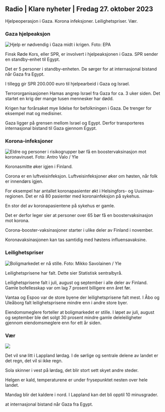 ## Radio \| Klare nyheter \| Fredag 27. oktober 2023

Hjelpeoperasjon i Gaza. Korona infeksjoner. Leilighetspriser. Vær.

### Gaza hjelpeaksjon

![Hjelp er nødvendig i Gaza midt i krigen. Foto: EPA](https://images.cdn.yle.fi/image/upload/c_crop,h_3780,w_6720,x_0,y_700/ar_1.77777777777777777,c_fill,g_faces,h_675,w_pr_1200:co//f_auto/fl_lossy/v1698396491/39-1192101653b784c2d563)

Finsk Røde Kors, eller SPR, er involvert i hjelpeaksjonen i Gaza. SPR sender en standby-enhet til Egypt.

Det er 5 personer i standby-enheten. De sørger for at internasjonal bistand når Gaza fra Egypt.

I tillegg gir SPR 200.000 euro til hjelpearbeid i Gaza og Israel.

Terrororganisasjonen Hamas angrep Israel fra Gaza for ca. 3 uker siden. Det startet en krig der mange tusen mennesker har dødd.

Krigen har forårsaket mye lidelse for befolkningen i Gaza. De trenger for eksempel mat og medisiner.

Gaza ligger på grensen mellom Israel og Egypt. Derfor transporteres internasjonal bistand til Gaza gjennom Egypt.

### Korona-infeksjoner

![Eldre og personer i risikogrupper bør få en boostervaksinasjon mot koronaviruset. Foto: Antro Valo / Yle](https://images.cdn.yle.fi/image/upload/c_crop,h_3510,w_6240,x_0,y_400/ar_1.7777777777777777,c_fill,g_faces,h_6275,0_pr/wprq_auto:eco/f_auto/fl_lossy/v1670569792/39-933588623dccc01a881)

Koronasmitte øker igjen i Finland.

Corona er en luftveisinfeksjon. Luftveisinfeksjoner øker om høsten, når folk er innendørs igjen.

For eksempel har antallet koronapasienter økt i Helsingfors- og Uusimaa-regionen. Det er nå 80 pasienter med koronainfeksjon på sykehus.

En stor del av koronapasientene på sykehus er gamle.

Det er derfor leger sier at personer over 65 bør få en boostervaksinasjon mot korona.

Corona-booster-vaksinasjoner starter i ulike deler av Finland i november.

Koronavaksinasjonen kan tas samtidig med høstens influensavaksine.

### Leilighetspriser

![Boligmarkedet er nå stille. Foto: Mikko Savolainen / Yle](https://images.cdn.yle.fi/image/upload/c_crop,h_3348,w_5952,x_0,y_483/ar_1.7777777777777777,c_fill,g_faces,h_670,.0dpr.q_auto:eco/f_auto/fl_lossy/v1694415905/39-117017864fea8c7baf74)

Leilighetsprisene har falt. Dette sier Statistisk sentralbyrå.

Leilighetsprisene falt i juli, august og september i alle deler av Finland. Gamle bofellesskap var om lag 7 prosent billigere enn året før.

Vantaa og Espoo var de store byene der leilighetsprisene falt mest. I Åbo og Uleåborg falt leilighetsprisene mindre enn i andre store byer.

Eiendomsmeglere forteller at boligmarkedet er stille. I løpet av juli, august og september ble det solgt 30 prosent mindre gamle deleleiligheter gjennom eiendomsmeglere enn for ett år siden.

### Vær

![](https://images.cdn.yle.fi/image/upload/c_crop,h_1080,w_1919,x_0,y_0/ar_1.77777777777777777,c_fill,g_faces,h_675,w_1200:e/qrf_auto/fl_lossy/v1698421548/39-1192510653bdb0fbe9af)

Det vil snø litt i Lappland lørdag. I de sørlige og sentrale delene av landet er det regn, det vil si ikke regn.

Sola skinner i vest på lørdag, det blir stort sett skyet andre steder.

Helgen er kald, temperaturene er under frysepunktet nesten over hele landet.

Mandag blir det kaldere i nord. I Lappland kan det bli opptil 10 minusgrader.

at internasjonal bistand når Gaza fra Egypt.